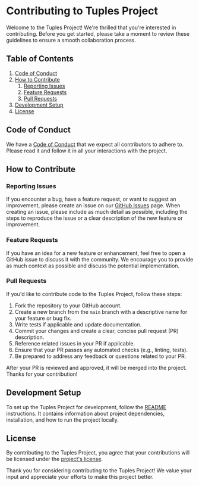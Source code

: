 # Contributing to Tuples Project

Welcome to the Tuples Project! We're thrilled that you're interested in contributing. Before you get started, please take a moment to review these guidelines to ensure a smooth collaboration process.

## Table of Contents

1. [Code of Conduct](#code-of-conduct)
2. [How to Contribute](#how-to-contribute)
    1. [Reporting Issues](#reporting-issues)
    2. [Feature Requests](#feature-requests)
    3. [Pull Requests](#pull-requests)
3. [Development Setup](#development-setup)
4. [License](#license)

## Code of Conduct

We have a [Code of Conduct](CODE_OF_CONDUCT.md) that we expect all contributors to adhere to. Please read it and follow it in all your interactions with the project.

## How to Contribute

### Reporting Issues

If you encounter a bug, have a feature request, or want to suggest an improvement, please create an issue on our [GitHub Issues](https://github.com/DhyaanKanoja11/your-repo/issues) page. When creating an issue, please include as much detail as possible, including the steps to reproduce the issue or a clear description of the new feature or improvement.

### Feature Requests

If you have an idea for a new feature or enhancement, feel free to open a GitHub issue to discuss it with the community. We encourage you to provide as much context as possible and discuss the potential implementation.

### Pull Requests

If you'd like to contribute code to the Tuples Project, follow these steps:

1. Fork the repository to your GitHub account.
2. Create a new branch from the `main` branch with a descriptive name for your feature or bug fix.  
3. Write tests if applicable and update documentation.
4. Commit your changes and create a clear, concise pull request (PR) description.
5. Reference related issues in your PR if applicable.
6. Ensure that your PR passes any automated checks (e.g., linting, tests).
7. Be prepared to address any feedback or questions related to your PR.

After your PR is reviewed and approved, it will be merged into the project. Thanks for your contribution!

## Development Setup

To set up the Tuples Project for development, follow the [README](https://github.com/DhyaanKanoja11/Tuples-Projects/blob/main/Readme.md) instructions. It contains information about project dependencies, installation, and how to run the project locally.



## License

By contributing to the Tuples Project, you agree that your contributions will be licensed under the [project's license](https://github.com/DhyaanKanoja11/Tuples-Projects/blob/main/LICENSE.md).

Thank you for considering contributing to the Tuples Project! We value your input and appreciate your efforts to make this project better.
